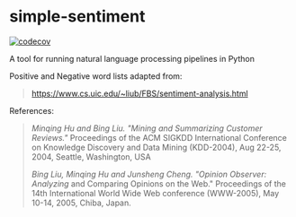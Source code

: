 # simple-sentiment

[![codecov](https://codecov.io/gh/wesdoyle/simple-sentiment/branch/master/graph/badge.svg)](https://codecov.io/gh/wesdoyle/simple-sentiment)

A tool for running natural language processing pipelines in Python


Positive and Negative word lists adapted from:
> https://www.cs.uic.edu/~liub/FBS/sentiment-analysis.html

References:
>  _Minqing Hu and Bing Liu. "Mining and Summarizing Customer Reviews."_
>      Proceedings of the ACM SIGKDD International Conference on Knowledge
>      Discovery and Data Mining (KDD-2004), Aug 22-25, 2004, Seattle,
>      Washington, USA
>
>  _Bing Liu, Minqing Hu and Junsheng Cheng. "Opinion Observer: Analyzing_
>      and Comparing Opinions on the Web." Proceedings of the 14th
>      International World Wide Web conference (WWW-2005), May 10-14,
>      2005, Chiba, Japan.
